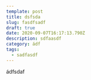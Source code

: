 ```yaml
---
template: post
title: dsfsda
slug: fasdfsadf
draft: true
date: 2020-09-07T16:17:13.790Z
description: sdfaasdf
category: ádf
tags:
  - sadfasdf
---
```

ádfsdaf